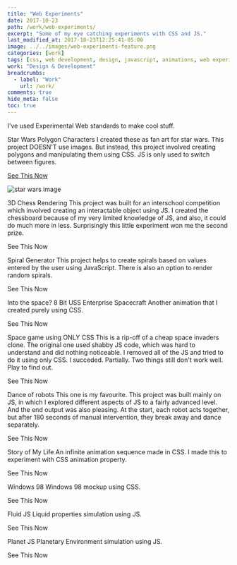 ```yaml
---
title: "Web Experiments"
date: 2017-10-23
path: /work/web-experiments/
excerpt: "Some of my eye catching experiments with CSS and JS."
last_modified_at: 2017-10-23T12:25:41-05:00
image: ../../images/web-experiments-feature.png
categories: [work]
tags: [css, web development, design, javascript, animations, web experiments ]
work: "Design & Development"
breadcrumbs:
  - label: "Work"
    url: /work/
comments: true
hide_meta: false
toc: true
---
```


I've used Experimental Web standards to make cool stuff.

Star Wars Polygon Characters
I created these as fan art for star wars. This project DOESN'T use images. But instead, this project involved creating polygons and manipulating them using CSS. JS is only used to switch between figures.

[See This Now](../../../static/web/experiment/polygon.html)

![star wars image](../../../static/web/img/star.jpg)

3D Chess Rendering
This project was built for an interschool competition which involved creating an interactable object using JS. I created the chessboard because of my very limited knowledge of JS, and also, it could do much more in less. Surprisingly this little experiment won me the second prize.

See This Now

Spiral Generator
This project helps to create spirals based on values entered by the user using JavaScript. There is also an option to render random spirals.

See This Now

Into the space?
8 Bit USS Enterprise Spacecraft
Another animation that I created purely using CSS.

See This Now

Space game using ONLY CSS
This is a rip-off of a cheap space invaders clone. The original one used shabby JS code, which was hard to understand and did nothing noticeable. I removed all of the JS and tried to do it using only CSS. I succeded. Partially. Two things still don't work well. Play to find out.

See This Now

Dance of robots
This one is my favourite. This project was built mainly on JS, in which I explored different aspects of JS to a fairly advanced level. And the end output was also pleasing. At the start, each robot acts together, but after 180 seconds of manual intervention, they break away and dance separately.

See This Now

Story of My Life
An infinite animation sequence made in CSS. I made this to experiment with CSS animation property.

See This Now

Windows 98
Windows 98 mockup using CSS.

See This Now

Fluid JS
Liquid properties simulation using JS.

See This Now

Planet JS
Planetary Environment simulation using JS.

See This Now